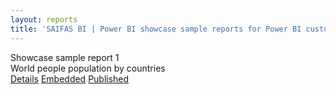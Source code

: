 ```yaml
---
layout: reports
title: 'SAIFAS BI | Power BI showcase sample reports for Power BI custom visual - SAIFAS Map'
---
```

<div class="card">
  <div class="card__title">
    Showcase sample report 1
  </div>
  <div class="card__image">
    <img src="/assets/graphics/empty-image.png" alt="">
  </div>
  <div class="card__description">
    World people population by countries
  </div>
  <div class="card__buttons-container">
    <a class="btn" href="./showcase-sample-1/">Details</a>
    <a class="btn" href="./showcase-sample-1/embedded/">Embedded</a>
    <a class="btn" href="./showcase-sample-1/published/">Published</a>
  </div>
</div>
